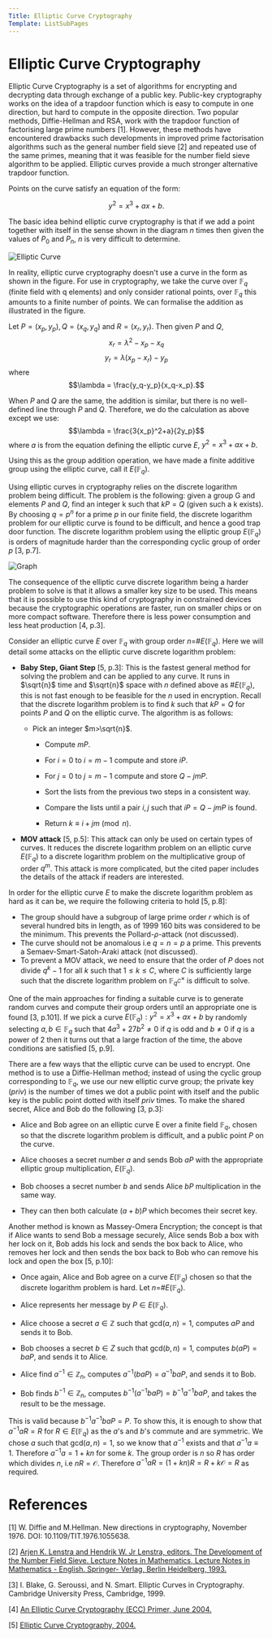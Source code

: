 ```yaml
---
Title: Elliptic Curve Cryptography
Template: ListSubPages
---
```


# Elliptic Curve Cryptography

Elliptic Curve Cryptography is a set of algorithms for encrypting and decrypting data through
exchange of a public key. Public-key cryptography works on the idea of a trapdoor function
which is easy to compute in one direction, but hard to compute in the opposite direction. Two
popular methods, Diffie-Hellman and RSA, work with the trapdoor function of factorising large
prime numbers [1]. However, these methods have encountered drawbacks such developments in
improved prime factorisation algorithms such as the general number field sieve [2] and repeated
use of the same primes, meaning that it was feasible for the number field sieve algorithm to be
applied. Elliptic curves provide a much stronger alternative trapdoor function.

Points on the curve satisfy an equation of the form:

$$y^2=x^3+ax+b.$$

The basic idea behind elliptic curve cryptography is that if we add a point together with itself in the sense shown in the diagram $n$ times then given the values of $P_0$ and $P_n$, $n$ is very difficult to determine.

![Elliptic Curve](http://cueimps.soc.srcf.net/course/media/curve1.png)

In reality, elliptic curve cryptography doesn't use a curve in the form as shown in the figure. For
use in cryptography, we take the curve over $\mathbb{F}_q$ (finite field with q elements) and only consider
rational points, over $\mathbb{F}_q$ this amounts to a finite number of points. We can formalise the addition
as illustrated in the figure.

Let $P=(x_p,y_p), Q=(x_q,y_q)$ and $R=(x_r,y_r)$. Then given $P$ and $Q$, 
$$x_r=\lambda^2-x_p-x_q$$ 
$$y_r=\lambda(x_p-x_r)-y_p$$
where
$$\lambda = \frac{y_q-y_p}{x_q-x_p}.$$

When $P$ and $Q$ are the same, the addition is similar, but there is no well-defined line through $P$ and $Q$. Therefore, we do the
calculation as above except we use:
$$\lambda = \frac{3{x_p}^2+a}{2y_p}$$
where $a$ is from the equation defining the elliptic curve $E$, $y^2=x^3+ax+b$. 

Using this as the group addition operation, we have made a finite additive group using the elliptic curve, call it $E(\mathbb{F}_q)$. 

Using elliptic curves in cryptography relies on the discrete logarithm problem being difficult. The problem is the following: given a
group G and elements $P$ and $Q$, find an integer k such that $kP = Q$ (given such a k exists). By choosing $q=p^n$ for a prime $p$ in
our finite field, the discrete logarithm problem for our elliptic curve is found to be difficult, and hence a good trap door function.
The discrete logarithm problem using the elliptic group $E(\mathbb{F}_q)$ is orders of magnitude harder than the corresponding cyclic
group of order $p$ [3, p.7].

![Graph](http://cueimps.soc.srcf.net/course/media/ellipticVsConv.jpg)

The consequence of the elliptic curve discrete logarithm being a harder problem to solve is that it allows a smaller key size to be used. This means that it is possible to use this kind of cryptography in constrained devices because the cryptographic operations are faster, run on smaller chips or on more compact software. Therefore there is less power consumption and less heat production [4, p.3].

Consider an elliptic curve $E$ over $\mathbb{F}_q$ with group order $n=$#$E(\mathbb{F}_q)$. Here we will detail some attacks on the elliptic curve discrete logarithm problem:

- **Baby Step, Giant Step** [5, p.3]: This is the fastest general method for solving the problem and can be applied to any curve. It runs in  $\sqrt{n}$ time and $\sqrt{n}$ space with $n$ defined above as #$E(\mathbb{F}_q)$, this is not fast enough to be feasible for the $n$ used in encryption. Recall that the discrete logarithm problem is to find $k$ such that $kP = Q$ for points $P$ and $Q$ on the elliptic curve. The algorithm is as follows:
  	- Pick an integer $m>\sqrt{n}$.
	
		- Compute $mP$.
		
		- For $i=0$ to $i=m-1$ compute and store $iP$.
		
		- For $j=0$ to $j=m-1$ compute and store $Q-jmP$.
		
		- Sort the lists from the previous two steps in a consistent way.
		
		- Compare the lists until a pair $i,j$ such that $iP=Q-jmP$ is found.
		
		- Return $k\equiv i+jm \pmod{n}$.
	
- **MOV attack** [5, p.5]: This attack can only be used on certain types of curves. It reduces the discrete logarithm problem on an elliptic curve $E(\mathbb{F}_q)$ to a discrete logarithm problem on the multiplicative group of order $q^m$. This attack is more complicated, but the cited paper includes the details of the attack if readers are interested. 


In order for the elliptic curve $E$ to make the discrete logarithm problem as hard as it can be, we require the following criteria to hold [5, p.8]:
- The group should have a subgroup of large prime order $r$ which is of several hundred bits in length, as of 1999 160 bits was
considered to be the minimum. This prevents the Pollard-$\rho$-attack (not discussed). 
- The curve should not be anomalous i.e $q=n=p$ a prime. This prevents a Semaev-Smart-Satoh-Araki attack (not discussed).
- To prevent a MOV attack, we need to ensure that the order of $P$ does not divide $q^k-1$ for all $k$ such that $1\leq k \leq C$, where $C$ is sufficiently large such that the discrete logarithm problem on $\mathbb{F}_{q^C}^{\times}$ is difficult to solve.  



One of the main approaches for finding a suitable curve is to generate random curves and compute their group orders until an appropriate
one is found [3, p.101]. If we pick a curve $E(\mathbb{F}_q):y^2=x^3+ax+b$ by randomly selecting $a,b \in \mathbb{F}_q$ such that
$4a^3+27b^2 \neq 0$ if $q$ is odd and $b \neq 0$ if $q$ is a power of 2 then it turns out that a large fraction of the time, the above
conditions are satisfied [5, p.9]. 

There are a few ways that the elliptic curve can be used to encrypt. One method is to use a Diffie-Hellman method; instead of using the
cyclic group corresponding to $\mathbb{F}_q$, we use our new elliptic curve group; the private key ($priv$) is the number of times we
dot a public point with itself and the public key is the public point dotted with itself $priv$ times. To make the shared secret, Alice
and Bob do the following [3, p.3]:

- Alice and Bob agree on an elliptic curve E over a finite field $\mathbb{F}_q$, chosen so that the discrete logarithm problem is
difficult, and a public point $P$ on the curve.

- Alice chooses a secret number $a$ and sends Bob $aP$ with the appropriate elliptic group multiplication, $E(\mathbb{F}_q$).

- Bob chooses a secret number $b$ and sends Alice $bP$ multiplication in the same way.

- They can then both calculate $(a+b)P$ which becomes their secret key. 


Another method is known as Massey-Omera Encryption; the concept is that if Alice wants to send Bob a message securely, Alice sends Bob a
box with her lock on it, Bob adds his lock and sends the box back to Alice, who removes her lock and then sends the box back to Bob who
can remove his lock and open the box [5, p.10]:

- Once again, Alice and Bob agree on a curve $E(\mathbb{F}_q)$ chosen so that the discrete logarithm problem is hard. Let $n=$#$E(\mathbb{F}_q)$.

- Alice represents her message by $P \in E(\mathbb{F}_q)$.

- Alice choose a secret $a \in \mathbb{Z}$ such that gcd$(a,n)=1$, computes $aP$ and sends it to Bob. 

- Bob chooses a secret $b \in Z$ such that gcd$(b,n)=1$, computes $b(aP)=baP$, and sends it to Alice.

- Alice find $a^{-1} \in \mathbb{Z}_n$, computes $a^{-1}(baP)=a^{-1}baP$, and sends it to Bob.

- Bob finds $b^{-1} \in \mathbb{Z}_n$, computes $b^{-1}(a^{-1}baP)=b^{-1}a^{-1}baP$, and takes the result to be the message.

This is valid because $b^{-1}a^{-1}baP=P$. To show this, it is enough to show that $a^{-1}aR=R$ for $R \in E(\mathbb{F}_q)$ as the $a$'s
and $b$'s commute and are symmetric. We chose $a$ such that gcd$(a,n)=1$, so we know that $a^{-1}$ exists and that $a^{-1}a \equiv 1$.
Therefore $a^{-1}a = 1 +kn$ for some $k$. The group order is $n$ so $R$ has order which divides $n$, i.e $nR=\mathcal{O}$. Therefore
$a^{-1}aR=(1+kn)R=R+k\mathcal{O}=R$ as required.


# References
[1] W. Diffie and M.Hellman. New directions in cryptography, November 1976. DOI: 10.1109/TIT.1976.1055638. 

[2] [Arjen K. Lenstra and Hendrik W. Jr Lenstra, editors. The Development of the Number Field
Sieve. Lecture Notes in Mathematics, Lecture Notes in Mathematics - English. Springer-
Verlag, Berlin Heidelberg, 1993.](//www.springer.com/gb/book/9783540570134)

[3] I. Blake, G. Seroussi, and N. Smart. Elliptic Curves in Cryptography. Cambridge University
Press, Cambridge, 1999.

[4] [An Elliptic Curve Cryptography (ECC) Primer, June 2004.](https://www.certicom.com/content/dam/certicom/images/pdfs/WP-ECCprimer.pdf)

[5] [Elliptic Curve Cryptography, 2004.](https://ocw.mit.edu/courses/mathematics/18-704-seminar-in-algebra-and-number-theory-rational-points-on-elliptic-curves-fall-2004/projects/asarina.pdf)

